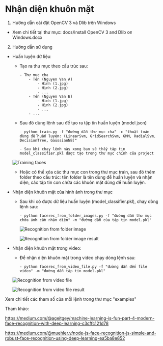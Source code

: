 # Nhận diện khuôn mặt

1. Hướng dẫn cài đặt OpenCV 3 và Dlib trên Windows
- Xem chi tiết tại thư mục: docs/Install OpenCV 3 and Dlib on Windows.docx

2. Hướng dẫn sử dụng

+ Huấn luyện dữ liệu:

  - Tạo ra thư mục theo cấu trúc sau:
  
        - Thư mục cha
            - Tên (Nguyen Van A)
                - Hình (1.jpg)
                - Hình (2.jpg)
                - ...
            - Tên (Nguyen Van B)
                - Hình (1.jpg)
                - Hình (2.jpg)
                - ...
            - ...
            
  - Sau đó dùng lệnh sau để tạo ra tập tin huấn luyện (model.json)
  
        - python train.py -f "đường dẫn thư mục cha" -c "thuật toán dùng để huấn luyện: (LinearSvm, GridSearchSvm, GMM, RadialSvm, DecisionTree, GaussianNB)"
        
        - Sau khi chạy lệnh này xong bạn sẽ thấy tập tin model_classifier.pkl được tạo trong thư mục chính của project
        
   ![Training faces](../master/imgs/face_recognition_training.png)
        
  - Hoặc có thể xóa các thư mục con trong thư mục train, sau đó thêm folder theo cấu trúc: tên folder là tên dùng để huấn luyện và nhận diện, các tập tin con chứa các khuôn mặt dùng để huấn luyện.
 
  
+ Nhận diện khuôn mặt của hình ảnh trong thư mục
  
  - Sau khi có được dữ liệu huấn luyện (model_classifier.pkl), chạy dòng lệnh sau:
  
        - python facerec_from_folder_images.py -f "đường dẫn thư mục chứa ảnh cần nhận diện" -m "đường dẫn của tập tin model.pkl"
        
    ![Recognition from folder image](../master/imgs/face_recognition_from_folder_images.png)
    
    ![Recognition from folder image result](../master/imgs/face_recognition_from_folder_images_result.png)
        
+ Nhận diện khuôn mặt trong video:

    - Để nhận diện khuôn mặt trong video chạy dòng lệnh sau:
    
          - python facerec_from_video_file.py -f "đường dẫn đến file video" -m "đường dẫn tập tin model.pkl"
          
    ![Recognition from video file](../master/imgs/face_recognition_from_video_file.png)
          
    ![Recognition from video file result](../master/imgs/face_recognition_from_video_file_result.png)

Xem chi tiết các tham số của mỗi lệnh trong thư mục "examples"

Tham khảo: 

https://medium.com/@ageitgey/machine-learning-is-fun-part-4-modern-face-recognition-with-deep-learning-c3cffc121d78

https://medium.com/@muehler.v/node-js-face-recognition-js-simple-and-robust-face-recognition-using-deep-learning-ea5ba8e852
